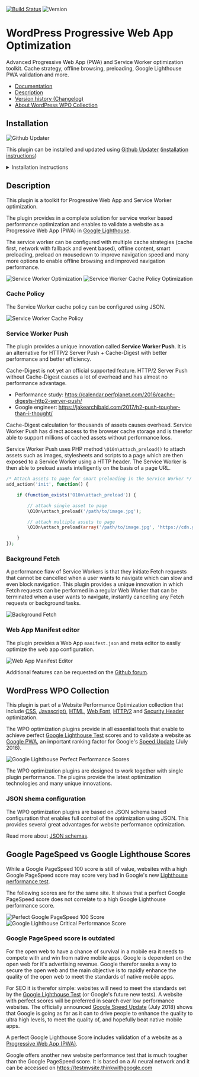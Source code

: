 [![Build Status](https://travis-ci.org/o10n-x/wordpress-pwa-optimization.svg?branch=master)](https://travis-ci.org/o10n-x/wordpress-pwa-optimization) ![Version](https://img.shields.io/github/release/o10n-x/wordpress-pwa-optimization.svg)

# WordPress Progressive Web App Optimization

Advanced Progressive Web App (PWA) and Service Worker optimization toolkit. Cache strategy, offline browsing, preloading, Google Lighthouse PWA validation and more.

* [Documentation](https://github.com/o10n-x/wordpress-pwa-optimization/tree/master/docs)
* [Description](https://github.com/o10n-x/wordpress-pwa-optimization#description)
* [Version history (Changelog)](https://github.com/o10n-x/wordpress-pwa-optimization/releases)
* [About WordPress WPO Collection](https://github.com/o10n-x/wordpress-pwa-optimization#wordpress-wpo-collection)

## Installation

![Github Updater](https://github.com/afragen/github-updater/raw/develop/assets/GitHub_Updater_logo_small.png)

This plugin can be installed and updated using [Github Updater](https://github.com/afragen/github-updater) ([installation instructions](https://github.com/afragen/github-updater/wiki/Installation))

<details/>
  <summary>Installation instructions</summary>

### Step 1: Install Github Updater and first optimization plugin

Installing and updating the plugins is possible using Github Updater. It is easy to install one of the plugins. You simply need to download the Github Updater plugin ([zip file](https://github.com/afragen/github-updater/archive/develop.zip)), install it from the WordPress plugin admin panel and copy the Github URL of the plugin into the Github Updater installer.

![image](https://user-images.githubusercontent.com/8843669/39889846-46158cc2-5499-11e8-824d-720020f758db.png)

### Step 2: Install other optimization plugins with a single click

A recent update of all plugins contains a easy single click install button.

![image](https://user-images.githubusercontent.com/8843669/39661507-cc1eac5e-5052-11e8-8fba-33c0cc959b07.png)
</details>

## Description

This plugin is a toolkit for Progressive Web App and Service Worker optimization.

The plugin provides in a complete solution for service worker based performance optimization and enables to validate a website as a Progressive Web App (PWA) in [Google Lighthouse](https://developers.google.com/web/tools/lighthouse/).

The service worker can be configured with multiple cache strategies (cache first, network with fallback and event based), offline content, smart preloading, preload on mousedown to improve navigation speed and many more options to enable offline browsing and improved navigation performance.

![Service Worker Optimization](https://github.com/o10n-x/wordpress-pwa-optimization/blob/master/docs/images/service-worker-optimization.png)
![Service Worker Cache Policy Optimization](https://github.com/o10n-x/wordpress-pwa-optimization/blob/master/docs/images/service-worker-cache-policy.png)

### Cache Policy

The Service Worker cache policy can be configured using JSON.

![Service Worker Cache Policy](https://github.com/o10n-x/wordpress-pwa-optimization/blob/master/docs/images/cache-policy.png)

### Service Worker Push

The plugin provides a unique innovation called **Service Worker Push**. It is an alternative for HTTP/2 Server Push + Cache-Digest with better performance and better efficiency.

Cache-Digest is not yet an official supported feature. HTTP/2 Server Push without Cache-Digest causes a lot of overhead and has almost no performance advantage.

- Performance study: https://calendar.perfplanet.com/2016/cache-digests-http2-server-push/
- Google engineer: https://jakearchibald.com/2017/h2-push-tougher-than-i-thought/

Cache-Digest calculation for thousands of assets causes overhead. Service Worker Push has direct access to the browser cache storage and is therefor able to support millions of cached assets without performance loss.

Service Worker Push uses PHP method `\O10n\attach_preload()` to attach assets such as images, stylesheets and scripts to a page which are then exposed to a Service Worker using a HTTP header. The Service Worker is then able to preload assets intelligently on the basis of a page URL.

```php
/* Attach assets to page for smart preloading in the Service Worker */
add_action('init', function() {

    if (function_exists('O10n\attach_preload')) {

        // attach single asset to page
        \O10n\attach_preload('/path/to/image.jpg');

        // attach multiple assets to page
        \O10n\attach_preload(array('/path/to/image.jpg', 'https://cdn.google.com/script.js', '/path/to/stylesheet.css'));

    }
});
```

### Background Fetch

A performance flaw of Service Workers is that they initiate Fetch requests that cannot be cancelled when a user wants to navigate which can slow and even block navigation. This plugin provides a unique innovation in which Fetch requests can be performed in a regular Web Worker that can be terminated when a user wants to navigate, instantly cancelling any Fetch requests or background tasks.

![Background Fetch](https://github.com/o10n-x/wordpress-pwa-optimization/blob/master/docs/images/background-fetch.png)

### Web App Manifest editor

The plugin provides a Web App `manifest.json` and meta editor to easily optimize the web app configuration.

![Web App Manifest Editor](https://github.com/o10n-x/wordpress-pwa-optimization/blob/master/docs/images/manifest-editor.png)

Additional features can be requested on the [Github forum](https://github.com/o10n-x/wordpress-pwa-optimization/issues).

## WordPress WPO Collection

This plugin is part of a Website Performance Optimization collection that include [CSS](https://github.com/o10n-x/wordpress-css-optimization), [Javascript)](https://github.com/o10n-x/wordpress-javascript-optimization), [HTML](https://github.com/o10n-x/wordpress-html-optimization), [Web Font](https://github.com/o10n-x/wordpress-font-optimization), [HTTP/2](https://github.com/o10n-x/wordpress-http2-optimization) and [Security Header](https://github.com/o10n-x/wordpress-security-header-optimization) optimization. 

The WPO optimization plugins provide in all essential tools that enable to achieve perfect [Google Lighthouse Test](https://developers.google.com/web/tools/lighthouse/) scores and to validate a website as [Google PWA](https://developers.google.com/web/progressive-web-apps/), an important ranking factor for Google's [Speed Update](https://searchengineland.com/google-speed-update-page-speed-will-become-ranking-factor-mobile-search-289904) (July 2018).

![Google Lighthouse Perfect Performance Scores](https://github.com/o10n-x/wordpress-css-optimization/blob/master/docs/images/google-lighthouse-pwa-validation.jpg)

The WPO optimization plugins are designed to work together with single plugin performance. The plugins provide the latest optimization technologies and many unique innovations.

### JSON shema configuration

The WPO optimization plugins are based on JSON schema based configuration that enables full control of the optimization using JSON. This provides several great advantages for website performance optimization.

Read more about [JSON schemas](https://github.com/o10n-x/wordpress-o10n-core/tree/master/schemas).

## Google PageSpeed vs Google Lighthouse Scores

While a Google PageSpeed 100 score is still of value, websites with a high Google PageSpeed score may score very bad in Google's new [Lighthouse performance test](https://developers.google.com/web/tools/lighthouse/). 

The following scores are for the same site. It shows that a perfect Google PageSpeed score does not correlate to a high Google Lighthouse performance score.

![Perfect Google PageSpeed 100 Score](https://github.com/o10n-x/wordpress-css-optimization/blob/master/docs/images/google-pagespeed-100.png) ![Google Lighthouse Critical Performance Score](https://github.com/o10n-x/wordpress-css-optimization/blob/master/docs/images/lighthouse-performance-15.png)

### Google PageSpeed score is outdated

For the open web to have a chance of survival in a mobile era it needs to compete with and win from native mobile apps. Google is dependent on the open web for it's advertising revenue. Google therefor seeks a way to secure the open web and the main objective is to rapidly enhance the quality of the open web to meet the standards of native mobile apps.

For SEO it is therefor simple: websites will need to meet the standards set by the [Google Lighthouse Test](https://developers.google.com/web/tools/lighthouse/) (or Google's future new tests). A website with perfect scores will be preferred in search over low performance websites. The officially announced [Google Speed Update](https://searchengineland.com/google-speed-update-page-speed-will-become-ranking-factor-mobile-search-289904) (July 2018) shows that Google is going as far as it can to drive people to enhance the quality to ultra high levels, to meet the quality of, and hopefully beat native mobile apps.

A perfect Google Lighthouse Score includes validation of a website as a [Progressive Web App (PWA)](https://developers.google.com/web/progressive-web-apps/).

Google offers another new website performance test that is much tougher than the Google PageSpeed score. It is based on a AI neural network and it can be accessed on https://testmysite.thinkwithgoogle.com